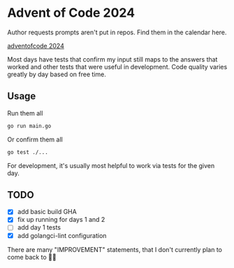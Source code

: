 # Advent of Code 2024

Author requests prompts aren't put in repos. Find them in the calendar here.

[adventofcode 2024](https://adventofcode.com/2024/)

Most days have tests that confirm my input still maps to the answers that worked
and other tests that were useful in development. Code quality varies greatly by day
based on free time.

## Usage

Run them all

```bash
go run main.go
```

Or confirm them all

```bash
go test ./...
```

For development, it's usually most helpful to work via tests for the given day.

## TODO

- [x] add basic build GHA
- [x] fix up running for days 1 and 2
- [ ] add day 1 tests
- [x] add golangci-lint configuration

There are many "IMPROVEMENT" statements, that I don't currently plan to come back to 🤷‍♂️
